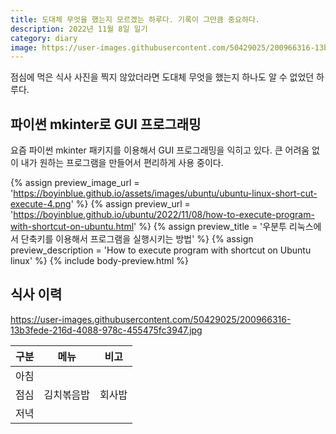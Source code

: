 ```yaml
---
title: 도대체 무엇을 했는지 모르겠는 하루다. 기록이 그만큼 중요하다.
description: 2022년 11월 8일 일기
category: diary
image: https://user-images.githubusercontent.com/50429025/200966316-13b3fede-216d-4088-978c-455475fc3947.jpg
---
```


점심에 먹은 식사 사진을 찍지 않았더라면 도대체 무엇을 했는지 하나도 알 수 없었던 하루다. 


파이썬 mkinter로 GUI 프로그래밍
---
요즘 파이썬 mkinter 패키지를 이용해서 GUI 프로그래밍을 익히고 있다. 
큰 어려움 없이 내가 원하는 프로그램을 만들어서 편리하게 사용 중이다. 

{% assign preview_image_url = 'https://boyinblue.github.io/assets/images/ubuntu/ubuntu-linux-short-cut-execute-4.png' %}
{% assign preview_url = 'https://boyinblue.github.io/ubuntu/2022/11/08/how-to-execute-program-with-shortcut-on-ubuntu.html' %}
{% assign preview_title = '우분투 리눅스에서 단축키를 이용해서 프로그램을 실행시키는 방법' %}
{% assign preview_description = 'How to execute program with shortcut on Ubuntu linux' %}
{% include body-preview.html %}


식사 이력
---
https://user-images.githubusercontent.com/50429025/200966316-13b3fede-216d-4088-978c-455475fc3947.jpg

|구분|메뉴|비고|
|---|---|---|
|아침|   |   |
|점심|김치볶음밥|회사밥|
|저녁|   |   |

